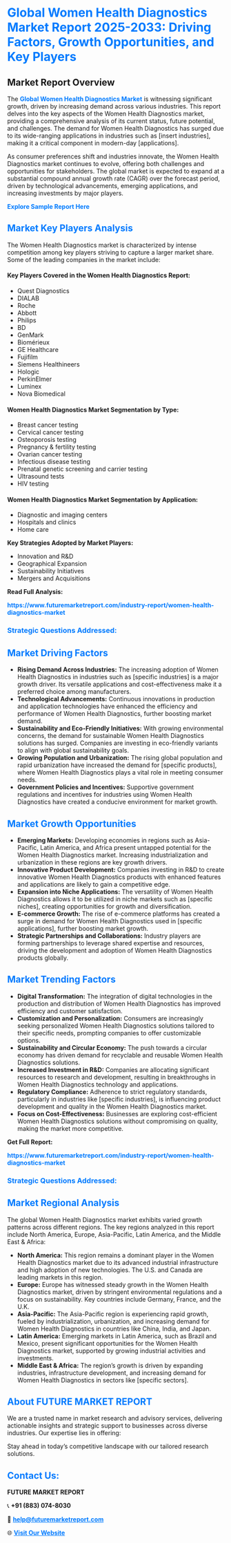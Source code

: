 <h1 style="color: #007BFF;">Global Women Health Diagnostics Market Report 2025-2033: Driving Factors, Growth Opportunities, and Key Players</h1>

<section id="overview">
<h2>Market Report Overview</h2>
<p>The <a href="https://www.futuremarketreport.com/industry-report/women-health-diagnostics-market" style="color: #007BFF; text-decoration: none;"><strong>Global Women Health Diagnostics Market</strong></a> is witnessing significant growth, driven by increasing demand across various industries. This report delves into the key aspects of the Women Health Diagnostics market, providing a comprehensive analysis of its current status, future potential, and challenges. The demand for Women Health Diagnostics has surged due to its wide-ranging applications in industries such as [insert industries], making it a critical component in modern-day [applications].</p>
<p>As consumer preferences shift and industries innovate, the Women Health Diagnostics market continues to evolve, offering both challenges and opportunities for stakeholders. The global market is expected to expand at a substantial compound annual growth rate (CAGR) over the forecast period, driven by technological advancements, emerging applications, and increasing investments by major players.</p>
</section>

<section id="overview">
<p><a href="https://www.futuremarketreport.com/request-sample/reportId=82752" style="color: #007BFF; text-decoration: none;"><strong>Explore Sample Report Here</strong></a></p>
</section>

<section id="key-players">
<h2 style="color: #007BFF;">Market Key Players Analysis</h2>
<p>The Women Health Diagnostics market is characterized by intense competition among key players striving to capture a larger market share. Some of the leading companies in the market include:</p>
<h4>Key Players Covered in the Women Health Diagnostics Report:</h4>
<ul><li>Quest Diagnostics</li><li>DIALAB</li><li>Roche</li><li>Abbott</li><li>Philips</li><li>BD</li><li>GenMark</li><li>Biomérieux</li><li>GE Healthcare</li><li>Fujifilm</li><li>Siemens Healthineers</li><li>Hologic</li><li>PerkinElmer</li><li>Luminex</li><li>Nova Biomedical</li></ul>
<h4>Women Health Diagnostics Market Segmentation by Type:</h4>
<ul><li>Breast cancer testing</li><li>Cervical cancer testing</li><li>Osteoporosis testing</li><li>Pregnancy &amp; fertility testing</li><li>Ovarian cancer testing</li><li>Infectious disease testing</li><li>Prenatal genetic screening and carrier testing</li><li>Ultrasound tests</li><li>HIV testing</li></ul>

<h4>Women Health Diagnostics Market Segmentation by Application:</h4>
<ul><li>Diagnostic and imaging centers</li><li>Hospitals and clinics</li><li>Home care</li></ul>
<p><strong>Key Strategies Adopted by Market Players:</strong></p>
<ul>
<li>Innovation and R&D</li>
<li>Geographical Expansion</li>
<li>Sustainability Initiatives</li>
<li>Mergers and Acquisitions</li>
</ul>
</section>

<section>
<p><strong>Read Full Analysis: </strong></p><a href="https://www.futuremarketreport.com/industry-report/women-health-diagnostics-market" style="color: #007BFF; text-decoration: none;"><strong>https://www.futuremarketreport.com/industry-report/women-health-diagnostics-market</strong></a>
<h3 style="color: #007BFF;">Strategic Questions Addressed:</h3>
</section>

<section id="driving-factors">
<h2 style="color: #007BFF;">Market Driving Factors</h2>
<ul>
<li><strong>Rising Demand Across Industries:</strong> The increasing adoption of Women Health Diagnostics in industries such as [specific industries] is a major growth driver. Its versatile applications and cost-effectiveness make it a preferred choice among manufacturers.</li>
<li><strong>Technological Advancements:</strong> Continuous innovations in production and application technologies have enhanced the efficiency and performance of Women Health Diagnostics, further boosting market demand.</li>
<li><strong>Sustainability and Eco-Friendly Initiatives:</strong> With growing environmental concerns, the demand for sustainable Women Health Diagnostics solutions has surged. Companies are investing in eco-friendly variants to align with global sustainability goals.</li>
<li><strong>Growing Population and Urbanization:</strong> The rising global population and rapid urbanization have increased the demand for [specific products], where Women Health Diagnostics plays a vital role in meeting consumer needs.</li>
<li><strong>Government Policies and Incentives:</strong> Supportive government regulations and incentives for industries using Women Health Diagnostics have created a conducive environment for market growth.</li>
</ul>
</section>

<section id="growth-opportunities">
<h2 style="color: #007BFF;">Market Growth Opportunities</h2>
<ul>
<li><strong>Emerging Markets:</strong> Developing economies in regions such as Asia-Pacific, Latin America, and Africa present untapped potential for the Women Health Diagnostics market. Increasing industrialization and urbanization in these regions are key growth drivers.</li>
<li><strong>Innovative Product Development:</strong> Companies investing in R&D to create innovative Women Health Diagnostics products with enhanced features and applications are likely to gain a competitive edge.</li>
<li><strong>Expansion into Niche Applications:</strong> The versatility of Women Health Diagnostics allows it to be utilized in niche markets such as [specific niches], creating opportunities for growth and diversification.</li>
<li><strong>E-commerce Growth:</strong> The rise of e-commerce platforms has created a surge in demand for Women Health Diagnostics used in [specific applications], further boosting market growth.</li>
<li><strong>Strategic Partnerships and Collaborations:</strong> Industry players are forming partnerships to leverage shared expertise and resources, driving the development and adoption of Women Health Diagnostics products globally.</li>
</ul>
</section>

<section id="trending-factors">
<h2 style="color: #007BFF;">Market Trending Factors</h2>
<ul>
<li><strong>Digital Transformation:</strong> The integration of digital technologies in the production and distribution of Women Health Diagnostics has improved efficiency and customer satisfaction.</li>
<li><strong>Customization and Personalization:</strong> Consumers are increasingly seeking personalized Women Health Diagnostics solutions tailored to their specific needs, prompting companies to offer customizable options.</li>
<li><strong>Sustainability and Circular Economy:</strong> The push towards a circular economy has driven demand for recyclable and reusable Women Health Diagnostics solutions.</li>
<li><strong>Increased Investment in R&D:</strong> Companies are allocating significant resources to research and development, resulting in breakthroughs in Women Health Diagnostics technology and applications.</li>
<li><strong>Regulatory Compliance:</strong> Adherence to strict regulatory standards, particularly in industries like [specific industries], is influencing product development and quality in the Women Health Diagnostics market.</li>
<li><strong>Focus on Cost-Effectiveness:</strong> Businesses are exploring cost-efficient Women Health Diagnostics solutions without compromising on quality, making the market more competitive.</li>
</ul>
</section>

<section>
<p><strong>Get Full Report: </strong></p><a href="https://www.futuremarketreport.com/industry-report/women-health-diagnostics-market" style="color: #007BFF; text-decoration: none;"><strong>https://www.futuremarketreport.com/industry-report/women-health-diagnostics-market</strong></a>
<h3 style="color: #007BFF;">Strategic Questions Addressed:</h3>
</section>


<section id="regional-analysis">
<h2 style="color: #007BFF;">Market Regional Analysis</h2>
<p>The global Women Health Diagnostics market exhibits varied growth patterns across different regions. The key regions analyzed in this report include North America, Europe, Asia-Pacific, Latin America, and the Middle East & Africa:</p>
<ul>
<li><strong>North America:</strong> This region remains a dominant player in the Women Health Diagnostics market due to its advanced industrial infrastructure and high adoption of new technologies. The U.S. and Canada are leading markets in this region.</li>
<li><strong>Europe:</strong> Europe has witnessed steady growth in the Women Health Diagnostics market, driven by stringent environmental regulations and a focus on sustainability. Key countries include Germany, France, and the U.K.</li>
<li><strong>Asia-Pacific:</strong> The Asia-Pacific region is experiencing rapid growth, fueled by industrialization, urbanization, and increasing demand for Women Health Diagnostics in countries like China, India, and Japan.</li>
<li><strong>Latin America:</strong> Emerging markets in Latin America, such as Brazil and Mexico, present significant opportunities for the Women Health Diagnostics market, supported by growing industrial activities and investments.</li>
<li><strong>Middle East & Africa:</strong> The region’s growth is driven by expanding industries, infrastructure development, and increasing demand for Women Health Diagnostics in sectors like [specific sectors].</li>
</ul>
</section>

<footer>
<h2 style="color: #007BFF;">About FUTURE MARKET REPORT</h2>
<p>We are a trusted name in market research and advisory services, delivering actionable insights and strategic support to businesses across diverse industries. Our expertise lies in offering:</p>

<p>Stay ahead in today’s competitive landscape with our tailored research solutions.</p>

<h2 style="color: #007BFF;">Contact Us:</h2>
<p><strong>FUTURE MARKET REPORT</strong></p>
<p>📞 <strong>+91 (883) 074-8030</strong></p>
<p>📧 <strong><a href="mailto:help@futuremarketreport.com" style="color: #007BFF;">help@futuremarketreport.com</a></strong></p>
<p>🌐 <strong><a href="https://www.futuremarketreport.com/" style="color: #007BFF;">Visit Our Website</a></strong></p>
</footer>
